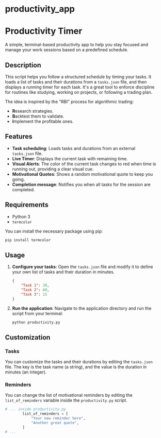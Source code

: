 # productivity_app

# Productivity Timer

A simple, terminal-based productivity app to help you stay focused and manage your work sessions based on a predefined schedule.

## Description

This script helps you follow a structured schedule by timing your tasks. It loads a list of tasks and their durations from a `tasks.json` file, and then displays a running timer for each task. It's a great tool to enforce discipline for routines like studying, working on projects, or following a trading plan.

The idea is inspired by the "RBI" process for algorithmic trading:
- **R**esearch strategies.
- **B**acktest them to validate.
- **I**mplement the profitable ones.

## Features

- **Task scheduling**: Loads tasks and durations from an external `tasks.json` file.
- **Live Timer**: Displays the current task with remaining time.
- **Visual Alerts**: The color of the current task changes to red when time is running out, providing a clear visual cue.
- **Motivational Quotes**: Shows a random motivational quote to keep you going.
- **Completion message**: Notifies you when all tasks for the session are completed.

## Requirements

- Python 3
- `termcolor`

You can install the necessary package using pip:
```bash
pip install termcolor
```

## Usage

1.  **Configure your tasks**:
    Open the `tasks.json` file and modify it to define your own list of tasks and their duration in minutes.
    ```json
    {
        "Task 1": 30,
        "Task 2": 60,
        "Task 3": 15
    }
    ```

2.  **Run the application**:
    Navigate to the application directory and run the script from your terminal:
    ```bash
    python productivity.py
    ```

## Customization

### Tasks
You can customize the tasks and their durations by editing the `tasks.json` file. The key is the task name (a string), and the value is the duration in minutes (an integer).

### Reminders
You can change the list of motivational reminders by editing the `list_of_reminders` variable inside the `productivity.py` script.

```python
# ... inside productivity.py
        list_of_reminders = [
            "Your new reminder here",
            "Another great quote",
        ]
# ...
``` 
